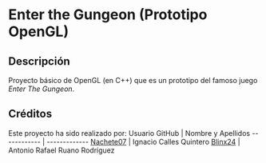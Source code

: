 # Enter the Gungeon (Prototipo OpenGL)

## Descripción
Proyecto básico de OpenGL (en C++) que es un prototipo del famoso juego *Enter The Gungeon*.

## Créditos
Este proyecto ha sido realizado por:
Usuario GitHub | Nombre y Apellidos 
------------ | -------------
[Nachete07](https://github.com/Nachete07) | Ignacio Calles Quintero
[Blinx24](https://github.com/Blinx24) | Antonio Rafael Ruano Rodríguez


